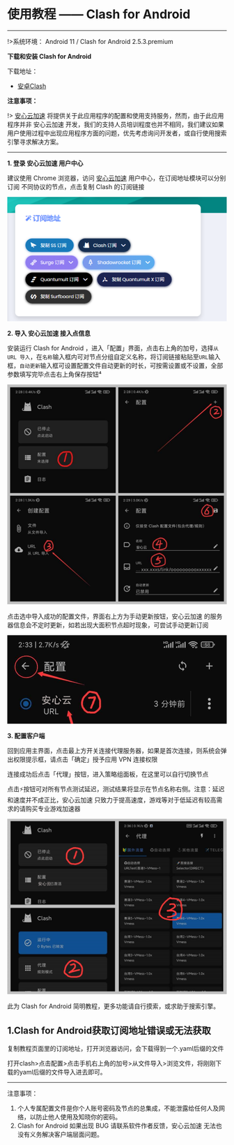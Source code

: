 # 使用教程 —— Clash for Android

- - -

!>系统环境： Android 11 / Clash for Android 2.5.3.premium

**下载和安装 Clash for Android**

下载地址：
- [安卓Clash](https://webs.lanzoui.com/ClashA)

**注意事项：**  

!> [安心云加速](https://axss.ac.cn) 将提供关于此应用程序的配置和使用支持服务，然而，由于此应用程序并非 安心云加速 开发，我们的支持人员培训程度也并不相同，我们建议如果用户使用过程中出现应用程序方面的问题，优先考虑询问开发者，或自行使用搜索引擎寻求解决方案。

---


**1. 登录 安心云加速 用户中心**

建议使用 Chrome 浏览器，访问 [安心云加速](https://axss.ac.cn) 用户中心，在订阅地址模块可以分别订阅 不同协议的节点，点击复制 Clash 的订阅链接

![](../img/faq/clash-win.png)


**2. 导入 安心云加速 接入点信息**

安装运行 Clash for Android ，进入「配置」界面，点击右上角的加号，选择`从 URL 导入`，在`名称`输入框内可对节点分组自定义名称，将订阅链接粘贴至`URL`输入框，`自动更新`输入框可设置配置文件自动更新的时长，可按需设置或不设置，全部参数填写完毕点击右上角保存按钮⁴

![](../img/faq/CFA-1-1.jpg)

点击选中导入成功的配置文件，界面右上方为手动更新按钮，安心云加速 的服务器信息会不定时更新，如若出现大面积节点超时现象，可尝试手动更新订阅

![](../img/faq/CFA-2-2.jpg)

**3. 配置客户端**

回到应用主界面，点击最上方开关连接代理服务器，如果是首次连接，则系统会弹出权限提示框，请点击「确定」授予应用 VPN 连接权限

连接成功后点击「代理」按钮，进入策略组面板，在这里可以自行切换节点

点击⚡按钮可对所有节点测试延迟，测试结果将显示在节点名称右侧。注意：延迟和速度并不成正比，安心云加速 只致力于提高速度，游戏等对于低延迟有较高需求的请购买专业游戏加速器

![](../img/faq/CFA-3-1.jpg)

此为 Clash for Android 简明教程，更多功能请自行摸索，或求助于搜索引擎。

## 1.Clash for Android获取订阅地址错误或无法获取

复制教程页面里的订阅地址，打开浏览器访问，会下载得到一个.yaml后缀的文件

打开clash>点击配置>点击手机右上角的加号>从文件导入>浏览文件，将刚刚下载的yaml后缀的文件导入进去即可。

- - -
注意事项：  
1. 个人专属配置文件是你个人账号密码及节点的总集成，不能泄露给任何人及网络，以防止他人使用及知晓你的密码。  
2. Clash for Android 如果出现 BUG 请联系软件作者反馈，安心云加速 无法也没有义务解决客户端层面问题。
